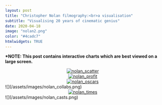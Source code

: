 ```yaml
---
layout: post
title: "Christopher Nolan filmography:<br>a visualisation"
subtitle: "Visualising 20 years of cinematic genius"
date: 2020-04-18
image: "nolan2.png"
color: "#4cadc7"
htmlwidgets: TRUE
---
```

**\*NOTE: This post contains interactive charts which are best viewed on a large screen.**

<div>
    <a onclick="return false" href="https://plotly.com/~tri.qu.nguyen/22/" target="_blank" title="nolan_scatter" style="display: block; text-align: center;"><img src="https://plotly.com/~tri.qu.nguyen/22.png" alt="nolan_scatter" style="max-width: 100%;width: 600px;"  width="600" onerror="this.onerror=null;this.src='https://plotly.com/404.png';" /></a>
    <script data-plotly="tri.qu.nguyen:22" src="https://plotly.com/embed.js" async></script>
</div>


<div>
    <a onclick="return false" href="https://plotly.com/~tri.qu.nguyen/39/?share_key=3ZoZSCp6TeomR7Ks6YdN5X" target="_blank" title="nolan_profit" style="display: block; text-align: center;"><img src="https://plotly.com/~tri.qu.nguyen/39.png?share_key=3ZoZSCp6TeomR7Ks6YdN5X" alt="nolan_profit" style="max-width: 100%;width: 600px;"  width="600" onerror="this.onerror=null;this.src='https://plotly.com/404.png';" /></a>
    <script data-plotly="tri.qu.nguyen:39" sharekey-plotly="3ZoZSCp6TeomR7Ks6YdN5X" src="https://plotly.com/embed.js" async></script>
</div>

<div>
    <a onclick="return false" href="https://plotly.com/~tri.qu.nguyen/43/?share_key=Nl2v1mIYO08WqI780HL5CF" target="_blank" title="nolan_oscars" style="display: block; text-align: center;"><img src="https://plotly.com/~tri.qu.nguyen/43.png?share_key=Nl2v1mIYO08WqI780HL5CF" alt="nolan_oscars" style="max-width: 100%;width: 600px;"  width="600" onerror="this.onerror=null;this.src='https://plotly.com/404.png';" /></a>
    <script data-plotly="tri.qu.nguyen:43" sharekey-plotly="Nl2v1mIYO08WqI780HL5CF" src="https://plotly.com/embed.js" async></script>
</div>![](/assets/images/nolan_collabs.png)
<div>
    <a onclick="return false" href="https://plotly.com/~tri.qu.nguyen/53/?share_key=m42H2fWXKkvwOP4uwZiJWK" target="_blank" title="nolan_times" style="display: block; text-align: center;"><img src="https://plotly.com/~tri.qu.nguyen/53.png?share_key=m42H2fWXKkvwOP4uwZiJWK" alt="nolan_times" style="max-width: 100%;width: 600px;"  width="600" onerror="this.onerror=null;this.src='https://plotly.com/404.png';" /></a>
    <script data-plotly="tri.qu.nguyen:53" sharekey-plotly="m42H2fWXKkvwOP4uwZiJWK" src="https://plotly.com/embed.js" async></script>
</div>
![](/assets/images/nolan_casts.png)
